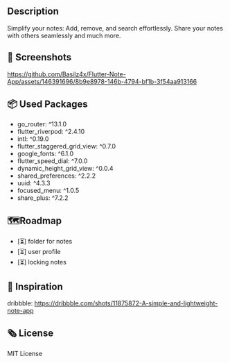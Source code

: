 
  

## Description
Simplify your notes: Add, remove, and search effortlessly. Share your notes with others seamlessly and much more.

## 📸 Screenshots
https://github.com/Basilz4x/Flutter-Note-App/assets/146391696/8b9e8978-146b-4794-bf1b-3f54aa913166

## 📦 Used Packages
- go_router: ^13.1.0
- flutter_riverpod: ^2.4.10
- intl: ^0.19.0
- flutter_staggered_grid_view: ^0.7.0
- google_fonts: ^6.1.0
- flutter_speed_dial: ^7.0.0
- dynamic_height_grid_view: ^0.0.4
- shared_preferences: ^2.2.2
- uuid: ^4.3.3
- focused_menu: ^1.0.5
- share_plus: ^7.2.2

## 🗺️Roadmap
- [⏳] folder for notes
- [⏳] user profile
- [⏳] locking notes
 
## 💭 Inspiration
dribbble: https://dribbble.com/shots/11875872-A-simple-and-lightweight-note-app

## 🗞️ License

MIT License
